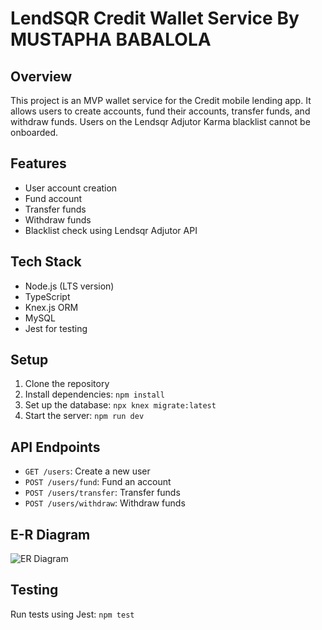 # LendSQR Credit Wallet Service By MUSTAPHA BABALOLA

## Overview

This project is an MVP wallet service for the Credit mobile lending app. It allows users to create accounts, fund their accounts, transfer funds, and withdraw funds. Users on the Lendsqr Adjutor Karma blacklist cannot be onboarded.

## Features

- User account creation
- Fund account
- Transfer funds
- Withdraw funds
- Blacklist check using Lendsqr Adjutor API

## Tech Stack

- Node.js (LTS version)
- TypeScript
- Knex.js ORM
- MySQL
- Jest for testing

## Setup

1. Clone the repository
2. Install dependencies: `npm install`
3. Set up the database: `npx knex migrate:latest`
4. Start the server: `npm run dev`

## API Endpoints

- `GET /users`: Create a new user
- `POST /users/fund`: Fund an account
- `POST /users/transfer`: Transfer funds
- `POST /users/withdraw`: Withdraw funds

## E-R Diagram

![ER Diagram](./er-diagram.png)

## Testing

Run tests using Jest: `npm test`
